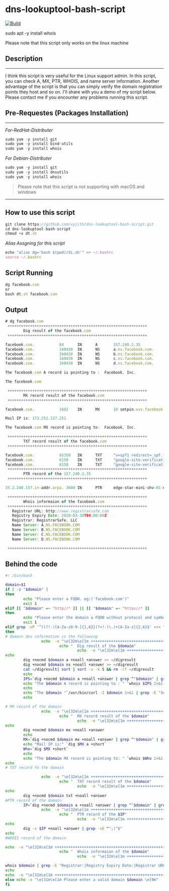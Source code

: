 # dns-lookuptool-bash-script
[![Build](https://travis-ci.org/joemccann/dillinger.svg?branch=master)](https://travis-ci.org/joemccann/dillinger)

sudo apt -y install whois

Please note that this script only works on the linux machine

## **Description**
-------------------------------------------------- 

I think this script is very useful for the Linux support admin. In this script, you can check A, MX, PTR, WHOIS, and name server information. Another advantage of the script is that you can simply verify the domain registration points they host and so on. I'll share with you a demo of my script below. Please contact me if you encounter any problems running this script.

## Pre-Requestes (Packages Installation)
-------------------------------------------------- 
_For-RedHat-Distributer_

``` javascript 
sudo yum -y install git 
sudo yum -y install bind-utils
sudo yum -y install whois
```
 _For Debian-Distributer_
 
 ``` javascript 
sudo yum -y install git 
sudo yum -y install dnsutils
sudo yum -y install whois
```

>Please note that this script is not supporting with macOS and windows

-------------------------------------------------- 


## How to use this script

``` javascript 
git clone https://github.com/vyjith/dns-lookuptool-bash-script.git
cd dns-lookuptool-bash-script
chmod +x dt.sh
```
_Alias Assgning for this script_
``` javascript 
echo "alias dg='bash $(pwd)/di.sh'" >> ~/.bashrc
source ~/.bashrc
```

## Script Running
``` javascript 
dg facebook.com
or 
bash dt.sh facebook.com
``` 

## Output

``` javascript 
# dg facebook.com
 ++++++++++++++++++++++++++++++++++++++++++++++++++++++++++++++
        Dig result of the facebook.com
 ++++++++++++++++++++++++++++++++++++++++++++++++++++++++++++++

facebook.com.           84      IN      A       157.240.2.35
facebook.com.           160430  IN      NS      a.ns.facebook.com.
facebook.com.           160430  IN      NS      b.ns.facebook.com.
facebook.com.           160430  IN      NS      c.ns.facebook.com.
facebook.com.           160430  IN      NS      d.ns.facebook.com.

The facebook.com A record is pointing to :  Facebook, Inc.

The facebook.com

 ++++++++++++++++++++++++++++++++++++++++++++++++++++++++++++++
        MX record result of the facebook.com
 ++++++++++++++++++++++++++++++++++++++++++++++++++++++++++++++

facebook.com.           1682    IN      MX      10 smtpin.vvv.facebook.com.

Mail IP is: 173.252.127.251

The facebook.com MX record is pointing to:  Facebook, Inc.

 ++++++++++++++++++++++++++++++++++++++++++++++++++++++++++++++
        TXT record result of the facebook.com
 ++++++++++++++++++++++++++++++++++++++++++++++++++++++++++++++

facebook.com.           85350   IN      TXT     "v=spf1 redirect=_spf.facebook.com"
facebook.com.           6150    IN      TXT     "google-site-verification=A2WZWCNQHrGV_TWwKh6KHY90tY0SHZo_RnyMJoDaG0s"
facebook.com.           6150    IN      TXT     "google-site-verification=wdH5DTJTc9AYNwVunSVFeK0hYDGUIEOGb-RReU6pJlY"
 ++++++++++++++++++++++++++++++++++++++++++++++++++++++++++++++
        PTR record of the 157.240.2.35
 ++++++++++++++++++++++++++++++++++++++++++++++++++++++++++++++

35.2.240.157.in-addr.arpa. 3600 IN      PTR     edge-star-mini-shv-01-ort2.facebook.com.

 ++++++++++++++++++++++++++++++++++++++++++++++++++++++++++++++
        Whois informaion of the facebook.com
 ++++++++++++++++++++++++++++++++++++++++++++++++++++++++++++++
   Registrar URL: http://www.registrarsafe.com
   Registry Expiry Date: 2028-03-30T04:00:00Z
   Registrar: RegistrarSafe, LLC
   Name Server: A.NS.FACEBOOK.COM
   Name Server: B.NS.FACEBOOK.COM
   Name Server: C.NS.FACEBOOK.COM
   Name Server: D.NS.FACEBOOK.COM

 ++++++++++++++++++++++++++++++++++++++++++++++++++++++++++++++
```
## Behind the code
```sh
#! /bin/bash

domain=$1
if [ -z "$domain" ]
then
        echo "Please enter a FQDN. eg:('facebook.com')"
        exit 1
elif [[ "$domain" =~ ^http//* ]] || [[ "$domain" =~ ^https//* ]]
then
        echo "Please enter the domain a FQDN without protocol and symbol. eg:('facebook.com')"
        exit 1
elif grep -oP '^((?!-)[A-Za-z0-9-]{1,63}(?<!-)\.)+[A-Za-z]{2,6}$' <<< "$domain" >/dev/null 2>&1;
then
# domain dns information is the following
                echo  -e "\e[32m\e[1m ++++++++++++++++++++++++++++++++++++++++++++++++++++++++++++++\e[0m"
                        echo "  Dig result of the $domain"
                                echo  -e "\e[32m\e[1m ++++++++++++++++++++++++++++++++++++++++++++++++++++++++++++++\e[0m"
echo
        dig +nocmd $domain a +noall +answer >> ~/digresult
        dig +nocmd $domain ns +noall +answer >> ~/digresult
        cat ~/digresult| sort | sort -u -k 5 && rm -rf ~/digresult
        echo
        IPS=`dig +nocmd $domain a +noall +answer | grep ^"$domain" | grep A | awk {'print $5'} | head -n1`
        echo "The $domain A record is pointing to : " `whois $IPS 2>&1 | grep -i "OrgName" | cut -d ":" -f2`
        echo
        echo "The $domain "`/usr/bin/curl -I $domain 2>&1 | grep -E "Server:"`
        echo

# MX record of the domain
                echo  -e "\e[32m\e[1m ++++++++++++++++++++++++++++++++++++++++++++++++++++++++++++++\e[0m"
                        echo "  MX record result of the $domain"
                                echo  -e "\e[32m\e[1m ++++++++++++++++++++++++++++++++++++++++++++++++++++++++++++++\e[0m"
echo
        dig +nocmd $domain mx +noall +answer
        echo
        MX=`dig +nocmd $domain mx +noall +answer | grep ^"$domain" | grep MX | awk {'print $6'} | rev | cut -c2- | rev | head -n1`
        echo "Mail IP is:" `dig $MX a +short`
        Who=`dig $MX +short`
        echo
        echo "The $domain MX record is pointing to: " `whois $Who 2>&1 | grep -i "OrgName" | cut -d ":" -f2`
echo
# TXT record fo the domain

                echo  -e "\e[32m\e[1m ++++++++++++++++++++++++++++++++++++++++++++++++++++++++++++++\e[0m"
                        echo "  TXT record result of the $domain"
                                echo  -e "\e[32m\e[1m ++++++++++++++++++++++++++++++++++++++++++++++++++++++++++++++\e[0m"
echo
        dig +nocmd $domain txt +noall +answer
#PTR record of the domain
        IP=`dig +nocmd $domain a +noall +answer | grep ^"$domain" | grep A | awk {'print $5'} | head -n1`
                echo  -e "\e[32m\e[1m ++++++++++++++++++++++++++++++++++++++++++++++++++++++++++++++\e[0m"
                        echo "  PTR record of the $IP"
                                echo  -e "\e[32m\e[1m ++++++++++++++++++++++++++++++++++++++++++++++++++++++++++++++\e[0m"
echo
        dig -x $IP +noall +answer | grep -vE ^";|^$"
echo
#WHOIS record of the domain

echo  -e "\e[32m\e[1m ++++++++++++++++++++++++++++++++++++++++++++++++++++++++++++++\e[0m"
                        echo "  Whois informaion of the $domain"
                                echo  -e "\e[32m\e[1m ++++++++++++++++++++++++++++++++++++++++++++++++++++++++++++++\e[0m"

whois $domain | grep -E "Registrar:|Registry Expiry Date:|Registrar URL:|Name Server:|Expiration Date:|URL:"
echo
echo  -e "\e[32m\e[1m ++++++++++++++++++++++++++++++++++++++++++++++++++++++++++++++\e[0m"
else echo -e "\e[31m\e[1m Please enter a valid domain $domain \e[0m"
fi
```

